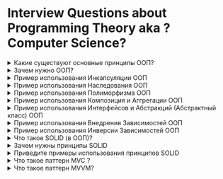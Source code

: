 # Interview Questions about Programming Theory aka ?Computer Science?

<details>
<summary>
Какие существуют основные принципы ООП?</summary>

Базовые принципы ООП:

-   Абстракция — отделение концепции от ее экземпляра;
-   Полиморфизм — реализация задач одной и той же идеи разными способами;
-   Наследование — способность объекта или класса базироваться на другом объекте или классе. Это главный механизм для повторного использования кода. Наследственное отношение классов четко определяет их иерархию;
-   Инкапсуляция — размещение одного объекта или класса внутри другого для разграничения доступа к ним.
</details>

<details>
<summary>
Зачем нужно ООП?</summary>

Было решением процедурного программирования

```js
const width = 5
const height = 10

const getArea = (a, b) => a * b

const area = getArea(width, height)
```

процедурное сложно конфигурировать приложение, управлять сущностями + делать декомпозицию

```js
class Rectangle {
	constructor(public width: number, public height: number) {}

	getArea() {
		return this.width * this.height;
	}
	getWidth() {
		return this.width;
	}
	getHeight() {
		return this.height;
	}
}

const rect = new Rectangle(10, 20)
rect.getArea()
rect.getHeight()
```

классовое легко настраивать, добавлять новые методы работы, новые поля

</details>

<details>
<summary>
Пример использования Инкапсуляции ООП
</summary>

### Инкапсуляция (сокрытие)

```js
class Database {
	private _url;
	private _port;
	private _username;
	private _password;
	private _tables;

	constructor(url, port, username, password) {
		this._url = url;
		this._port = port;
		this._username = username;
		this._password = password;
		this._tables = []
	}

	public createTable(table) {
		this._tables.push(table);
	}

	public clearTable() {
		this._tables = [];
	}

	get url() {
		return this._url;
	}
	get port() {
		return this._port;
	}
	get username() {
		return this._username;
	}
	get password() {
		return this._password;
	}
	get tables() {
		return this._tables;
	}
}

const db = new Database("http://localhost", 3000, "admin", "123456");
db.createTable({name: 'roles'})

db.tables = [] // won't work
db.clearTable() // will work
```

поля-настройки скрыты от изменения извне
однако можем их читать и добавлять таблицы через спец методы

</details>

<details>
<summary>
Пример использования Наследования ООП
</summary>

### Наследование

```js
class Person {
	private _name: string
	private _age: number

	constructor(name: string, age: number) {
		this._name = name
		this._age = age
	}

	public get mainInfo() {
		return `im ${this._name} and im ${this._age} yo`
	}

	get name() { return this._name; }
	set name(name: string) { this._name = name; }

	get age() { return this._age; }
	set age(age: number) {
		if(age < 0){
			this._age = 0
		} else {
			this._age = age
		}
	}
}

class Employee extends Person {
	private _inn: string
	private _passport: number

	constructor(name:string, age: number , inn: string, passport: number) {
		super(name, age)
		this._inn = inn
		this._passport = passport
	}

	get inn() { return this._inn; }
	set inn(inn: string) {
		if(isValidInn(inn)) {
			this._inn = inn;
		}
	}

	get passport() { return this._passport; }
	set passport(passport: number) {
		if(isValidPassport(passport)){
			this._passport = passport
		}
	}
}

const emp = new Employee("Temka", 21, "im inn", "im passport")

console.log(emp.inn) // "im inn"
console.log(emp.passport) // "im passport"

class Developer extends Employee {
	private _level: "Junior" | "Middle" | "Senior"
	private _language: string

	constructor(name:string, age: number , inn: string, passport: number, language: string, level: string) {
		super(name, age, inn, passport)
		this._language = language
		this._level = level
	}

	get level() { return this._level}
	set level(level) {
		if(isValidLevel(level)) {
			this._level = level
		}
	}

	get language() { return this._language}
	set language(language) { this._language = language }
}

const developer = new Developer("Temka", 21, "im inn", "im passport", "cobol", "junior")
console.log(developer.mainInfo) // `im Temka and im 21 yo`
```

</details>

<details>
<summary>
Пример использования Полиморфизма ООП
</summary>
### Полиморфизм = поли(много) + морфиус(форма) = много форм

```js
class Person {
	...

	greet() {
		console.log('Hello im person!')
	}
}

class Employee extends Person {
	...

	greet() {
		console.log('Hello im Employee!')
	}
}


class Developer extends Employee {
	...

	greet() {
		console.log('Hello im Developer!')
	}
}


const person = new Person("Temka", 21)
const emp = new Employee("Temka", 21, "im inn", "im passport")
const developer = new Developer("Temka", 21, "im inn", "im passport", "cobol", "junior")

const people: Person[] = [person, emp, developer]

function massGreeting(list: Person[]) {
	for (let i = 0; i < people.length; i++) {
		person.greet()
	}
}
massGreeting(people)
```

</details>
<details>
<summary>
Пример использования Композиция и Аггрегации ООП
</summary>

### Композиция

при композиции, поле создатеся внутри класса

```js
class Car {
	private engine: Engine
	private wheels: Wheel[]

	constructor() {
		this.engine = new Engine()

		this.wheels.push(new Wheel())
		this.wheels.push(new Wheel())
		this.wheels.push(new Wheel())
		this.wheels.push(new Wheel())
	}
}
```

Произошла композиция колес и движка в автомобиле

### Агрегация

при агрегации, поле передается через конструктор класса

```js
class Freshener {}

class Car {
	private freshener: Freshener;
	private engine: Engine
	private wheels: Wheel[]

	constructor(freshener) {
		this.freshener = freshener
		this.engine = new Engine()

		this.wheels.push(new Wheel())
		this.wheels.push(new Wheel())
		this.wheels.push(new Wheel())
		this.wheels.push(new Wheel())
	}
}

class LivingRoom {
	freshener: Freshener

	constructor(freshener: Freshener) {
		this.freshener = freshener
	}
}
```

Произошла агреграция освежителя в автомобиль
Произошла агреграция освежителя в квартиру

</details>
<details>
<summary>
Пример использования Интерфейсов и Абстракций (Абстрактный класс) ООП
</summary>

### Interfaces

интерфейсы позволяют писать более гибкий код\
на них лучше проектировать систему

```js
class User {
	name: string
	age: number
}
class Car {
	model: string
	year: number
}

interface Repository<T> {
	create: (obj: T) => void;
	read: () => T;
	update: (obj: T) => void;
	delete: (obj: T) => void;
}

class UserRepository implements Repository<User> {
	create(obj: User) { ... }
	update(obj: User) { ... }
	delete(obj: User) { ... }
	read(): User { ...; return user }
}
class CarRepository implements Repository<Car> {
	create(obj: Car) { ... }
	update(obj: Car) { ... }
	delete(obj: Car) { ... }
	read(): Car { ...; return car }
}
```

### Abstract classes

```js
abstract class AutoFactory {
	readonly name: string;
	readonly model: string;
	year: number

	// must be inited in child class
	abstract getAutoInfo(): string;

	getAutoModel(): string {
		return `модель машины = ${this.model}`;
	}
}

class Auto extends AutoFactory {
	public name: string;
	public model: string;
	public year: number;

	constructor(name: string, model: string, year: number) {
		super()
		this.name = name
		this.model = model
		this.year = year
	}

	getAutoInfo() {
		return `Тип машины = ${this.year} - ${this.model} - ${this.name}`;
	}
}

const audi = new Auto('Audi', 'S Class', 2021)

audi.getAutoInfo()
audi.getAutoModel()
// both work fine

```

</details>
<details>
<summary>
Пример использования Внедрения Зависимостей ООП
</summary>

### Dependency Injection

```js
interface UserRepository {
	getUsers: () => User[];
}

class UserMongoDB {
	getUsers() {
		return [
			{
				name: "John",
				age: 20,
				description: "John from Mongo database",
			},
		]
	}
}
class UserPostgreSQL {
	getUsers() {
		return [
			{
				name: "Temka",
				age: 25,
				description: "Temka from PostgreSQL database",
			},
		]
	}
}

class UserService {
	userRepo: UserRepository

	constructor(userRepo: UserRepository) {
		this.userRepo = userRepo
	}

	getUsersBelowAge(age: number) {
		const users = this.userRepo.getUsers()
		console.log(users)
	}
}

// UserService works fine with any database
// that's called `Dependency injection`
const userService = new UserService(new UserMongoDB())
const userService2 = new UserService(new UserPostgreSQL())

userSerivce.getUsersBelowAge(10)
userService2.getUsersBelowAge(10)
```

</details>

</details>
<details>
<summary>
Пример использования Инверсии Зависимостей ООП
</summary>
	Классы должны зависеть от абстракций, а не от конкретных деталей
</details>

<details>
<summary>
Что такое SOLID (в ООП)?</summary>

SOLID (сокр. от англ. single responsibility, open-closed, Liskov substitution, interface segregation и dependency inversion) = пять основных принципов объектно-ориентированного программирования и проектирования. Принципы SOLID — это руководства, которые также могут применяться во время работы над существующим программным обеспечением для его улучшения - например для удаления «дурно пахнущего кода».

Избавиться от "признаков плохого проекта" помогают следующие пять принципов SOLID:

-   S - Принцип единственной ответственности (The Single Responsibility Principle) каждый класс выполняет лишь одну задачу.
-   O - Принцип открытости/закрытости (The Open Closed Principle) «программные сущности должны быть открыты для расширения, но закрыты для модификации.»
-   L - Принцип подстановки Барбары Лисков (The Liskov Substitution Principle) Наследующий класс должен дополнять, а не изменять базовый.
-   I - Принцип разделения интерфейса (The Interface Segregation Principle) «много интерфейсов, специально предназначенных для клиентов, лучше, чем один интерфейс общего назначения.»
-   D - Принцип инверсии зависимостей (The Dependency Inversion Principle) «Зависимость на Абстракциях. Нет зависимости на что-то конкретное.»

</details>

<details>
<summary>
Зачем нужны принципы SOLID</summary>

Позволяют разработчикам разговаривать на одном языке\
(на каждом проекте используют свои приниципы, свои фреймворки)\
по полгода объясняют как пишут проект = проектные знания

-   Писать масштабируемые приложения, где легко вносить изменения
-   Порог вхождения снижается
-   Код упрощается
-   Все подходы используют базовые решения и имеют известные ошибки (пример таблицы интегралов)
</details>

<details>
<summary>
Приведите примеры использования принципов SOLID</summary>

#### S: Single responsobility

```js
class Auto {
	model = ''
	year = 1990

	makeCar()
	setCarInfo()

	addCustomerAuto()
	readCustomerAuto()
	updateCustomerAuto()
	deleteCustomerAuto()

	dropAutoDB()
	updateAutoDB()
	addAutoDB()
}
```

Class Auto is overloaded with methods from different areas\
And should be splitted into 3 separate classes

```js
// works with any car
class Auto {
	model = ''
	year = 1990

	makeCar()
	setCarInfo()
}

// works with auto, which customer owns
class CustomerAuto {
	add()
	read()
	update()
	delete()
}

// works with DB
class DB {
	drop()
	update()
	add()
}
```

We make changes in single class, which feature it belongs to

#### O: Opened for new features(class types) \ closed for changing old functionality

The following example makes it hard to add `Toyota` (or any new car brand) to existance\
WITHOUTH CHANGING THE FUNCTIONALITY

```js
for (let i = 0; i < auto.length; i++) {
	switch (auto[i].model) {
		case "Tesla":
			arr.push("80 000 rubles")
		case "Audi":
			arr.push("20 000 dollars")
		default:
			arr.push("no auto price")
	}
}
```

This is bad:
a bunch of if-statements

```js
		case "Toyota":
			arr.push("80 000 rubles")
```

However, if we followed the `O` principle, we should write this:

```js
for (let i = 0; i < auto.length; i++) {
	arr.push(auto[i].getCarPrice())
}
```

ofc, we'll have to create the method for each new Auto brand since now\
tho we can leave old functionality working as expected (it's already tested & works)

#### L: Liskov substitution

imagine having Rectangle

```js
class Rectangle {
	constructor(public width: number, public height: number) {}

	setWidth(width: number) {
		this.width = width
	}
	setHeight(height: number) {
		this.height = height
	}

	areaOf() {
		return this.width * this.height
	}
}
```

now you want to have a Square (why not crete it from Rectangle, right...?)

```js
class Square extends Rectangle {
	constructor(width: number) {
		super(width, width)
	}

	setWidth(width: number) {
		this.width = width
		this.height = width
	}
	setHeight(height: number) {
		this.height = height
		this.width = height
	}
}
```

yeah, we can change square sides\
but imagine we'd work in some function with `Rectangle` instance\
BUT actually it was `Square`, so the function will think it works with `Rectangle`, tho it's not...

```js
const changeSizes = (figure: Rectangle) => {
	figure.setWidth(10)
	figure.setHeight(20) // at this point function expects figure to have width=10 and height=20
}
// hmm u see, yeah?
// this function works differently for Rectangle and Square
```

```js
interface Figure {
	setWidth(value: number): void;
	setHeight(value: number): void;
	areaOf(): void;
}

class Rectangle extends Figure {
	setWidth(value: number) { ... }
	setHeight(value: number) { ... }
	areaOf() { ... }
}

class Square extends Figure {
	setWidth(value: number) { ... }
	setHeight(value: number) { ... }
	areaOf() { ... }
}
```

now it's easier to distinguish between square and rectangle

##### Second example for Liskov

```js
class Database {
	connect() {}
	read() {}
	write() {}
	joinTables() {}
}


class MySQLDatabase extends Database {
	connect() {}
	read() {}
	write() {}
	joinTables() {}
}
class MongoDB extends Database {
	connect() {}
	read() {}
	write() {}
	// u see yeah?
	// child class `MongoDB` breaks logic from parent class `Database`
	// Liskov principle violated
	joinTables() {
		throw new Error("MongoDB has no support for tables")
	}
```

```js
class Database {
	connect() {}
	read() {}
	write() {}
}

class SQLDatabase {
	connect() {}
	read() {}
	write() {}
	joinTables() {}
}

class NoSQLDatabase {
	connect() {}
	read() {}
	write() {}
	createIndex() {}
}
// now that's good!! Liskov is happy
class MySQLDatabase extends SQLDatabase { ... }
class MongoDB extends NoSQLDatabase { ... }
```

#### I: Interface Segragation

lmao this one is funny

```js
interface Weapon {
	attack(): void;
	reload(): void;
}

interface GlockNine extends Weapon {}
interface RPG extends Weapon {}

interface Knife extends Weapon {}
// BUT wait a second, knife does not need reloading...
```

so we should segregate the weapon methods into separate interfaces

```js
// names are shitty, i know
interface AbleToAttack {
	attack(): void;
}
interface AbleToReload {
	reload(): void;
}

// NICE !!
// It's so easy to create new weapons now
interface GlockNine extends AbleToAttack, AbleToReload {}
interface RPG extends AbleToAttack, AbleToReload {}
interface Knife extends AbleToAttack {}
```

#### D: Dependency Inversion

Он соблаюдается при программировании на уровне интерфейсов(создание единого модуля-управлятора для разных API'шек)

Файл который обновляется чаще должен зависеть от файла который зависит реже

Upper modules should not depend on lower modules
abstraction

imagine we have music app, which gets songs from Yandex\
=> `getSongs` is the method which does it

```js
class YandexMusicApi {
	getSongs() {}
}

const MusiApp = () => {
	const API = new YandexMusicApi()

	const songs = API.getSongs()
}
```

now we are tired of Yandex, we want Spotify

```js
class YandexMusicApi {
	getSongs() {}
}

class SpotifyMusicApi {
	findAllSongs() {}
}

const MusiApp = () => {
	// clearly, we must change it here
	const API = new SpotifyMusicApi()

	// but may we leave it as it was?
	// because each api has lots of different named methods
	const songs = API.findAllSongs()
}
```

so it would be better to create MusicClient

```js
interface MusicApi {
	getTracks: () => void;
}

class YandexMusicApi implements MusicApi {
	getTracks(): void {}
}
class SpotifyMusicApi implements MusicApi {
	getTracks(): void {}
}
class VKMusicApi implements MusicApi {
	getTracks(): void {}
}

const MusiApp = () => {
	// 1. clearly, we must change it here
	const API: MusicApi = new SpotifyMusicApi()
	// 3. tho what if we have lots of api instances for spotify
	// 4. and now willing to have Yandex instead

	// 2. but this always stays the same
	const songs = API.getTracks()
}
```

let add client which helps us to abstract the APIs

```js
class MusicClient implements MusicApi()  {
	client: MusicApi;
	constructor(public client: MusicApi) {
		// this.client = client;
	}

	getTracks() {
		this.client.getTracks();
	}
}

const MusiApp = () => {
	const API: MusicApi = new MusicClient(new SpotifyMusicApi())

	const songs = API.getTracks()
}
```

</details>

<details>
<summary>
	Что такое паттерн MVC ?
</summary>

View = representation of state

Controller = Actions from View + Actions to Model

Model = = Data + logic

MVC заставляет разделять View и Логику приложения в 2 раздельных слоя = контроллер + модель

,где контроллер = мост между View и Логикой = мост, который передает данные из View в Модель и рендерит данные из модели во View\
Подобное поведение есть в Angular, Backbone

</details>
<details>
<summary>
	Что такое паттерн MVVM?
</summary>

VM вместо Controller

VM = ViewModel = данные приготовленные для отображения = производная от стейта

проблема что viewmodel дает задачи model, а model при обновлении может образовать лавинообразные изменения во View

</details>
